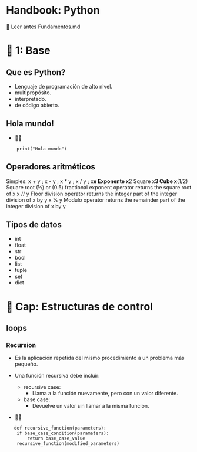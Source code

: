 # Handbook: Python

🚩 Leer antes Fundamentos.md

# 🤘 1: Base

## Que es Python?

- Lenguaje de programación de alto nivel.
- multipropósito. 
- interpretado.
- de código abierto. 

## Hola mundo!
- 🧑‍💻
```
    print("Hola mundo")
```

## Operadores aritméticos

Simples: x + y ; x - y ; x * y ; x / y ;
x**e  Exponente 
x**2  Square
x**3  Cube 
x**(1/2) Square root (½) or (0.5) fractional exponent operator returns the square root of x
x // y Floor division operator returns the integer part of the integer division of x by y
x % y Modulo operator returns the remainder part of the integer division of x by y

## Tipos de datos

- int
- float
- str
- bool
- list
- tuple 
- set
- dict

##

# 🤘 Cap: Estructuras de control

## loops

### Recursion
- Es la aplicación repetida del mismo procedimiento a un problema más pequeño.

- Una función recursiva debe incluir:
    -   recursive case:
        - Llama a la función nuevamente, pero con un valor diferente. 
    -   base case:
        - Devuelve un valor sin llamar a la misma función.
 
- 🧑‍💻
```
   def recursive_function(parameters):
    if base_case_condition(parameters):
        return base_case_value
    recursive_function(modified_parameters)
```


